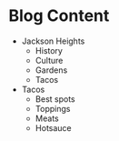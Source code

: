 # Blog Content
- Jackson Heights
  - History
  - Culture
  - Gardens
  - Tacos
- Tacos
  - Best spots
  - Toppings
  - Meats
  - Hotsauce
